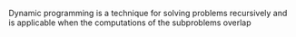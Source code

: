 Dynamic programming is a technique for solving problems recursively and is applicable when the computations of the subproblems overlap
